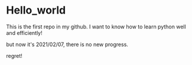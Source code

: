 # Hello_world
This is the first repo in my github.
I want to know how to learn python well and efficiently!

but now it's 2021/02/07, there is no new progress.

regret!
